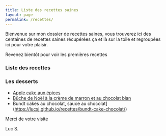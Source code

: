 ```yaml
---
title: Liste des recettes saines
layout: page
permalink: /recettes/
---
```


Bienvenue sur mon dossier de recettes saines, vous  trouverez ici  des centaines de recettes saines récupérées  ça  et là sur la  toile  et regroupées ici pour  votre plaisir.

Revenez bientôt pour  voir les premières recettes

### Liste des recettes 

### Les desserts 

* [Apple cake aux épices](https://lucsj.github.io/recettes/apple-cake-aux-epices/)
* [Bûche de Noël à la crème de marron et au chocolat blan](https://lucsj.github.io/recettes/buche-creme-maron-chocolat-blanc/)
* Bundt cakes au chocolat, sauce au chocolat](https://lucsj.github.io/recettes/bundt-cake-chocolat/)

Merci de votre visite

Luc S.
